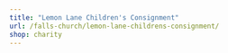 ```yaml
---
title: "Lemon Lane Children's Consignment"
url: /falls-church/lemon-lane-childrens-consignment/
shop: charity
---
```

